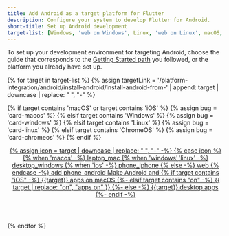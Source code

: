 ```yaml
---
title: Add Android as a target platform for Flutter
description: Configure your system to develop Flutter for Android.
short-title: Set up Android development
target-list: [Windows, 'web on Windows', Linux, 'web on Linux', macOS, 'web on macOS', iOS, 'web on ChromeOS']
---
```


To set up your development environment for targeting Android,
choose the guide that corresponds to the [Getting Started path][] you followed,
or the platform you already have set up.

<div class="card-grid">
{% for target in target-list %}
{% assign targetLink = '/platform-integration/android/install-android/install-android-from-' | append: target | downcase | replace: " ", "-" %}

  {% if target contains 'macOS' or target contains 'iOS' %}
    {% assign bug = 'card-macos' %}
  {% elsif target contains 'Windows' %}
    {% assign bug = 'card-windows' %}
  {% elsif target contains 'Linux' %}
    {% assign bug = 'card-linux' %}
  {% elsif target contains 'ChromeOS' %}
    {% assign bug = 'card-chromeos' %}
  {% endif %}

  <a class="card card-app-type {{bug}}" id="install-{{target | downcase}}" href="{{targetLink}}">
    <div class="card-body">
      <header class="card-title card-center">
        <span>
          {% assign icon = target | downcase | replace: " ", "-" -%}
          {% case icon %}
          {% when 'macos' -%}
            <span class="material-symbols">laptop_mac</span>
          {% when 'windows','linux' -%}
            <span class="material-symbols">desktop_windows</span>
          {% when 'ios' -%}
            <span class="material-symbols">phone_iphone</span>
          {% else -%}
            <span class="material-symbols">web</span>
          {% endcase -%}
          <span class="material-symbols">add</span>
          <span class="material-symbols">phone_android</span>
        </span>
        <span class="card-muted">
        Make Android and
        {% if target contains "iOS" -%}
        {{target}} apps on macOS
        {%- elsif target contains "on" -%}
        {{ target | replace: "on", "apps on" }}
        {%- else -%}
        {{target}} desktop apps
        {%- endif -%}
        </span>
      </header>
    </div>
  </a>
{% endfor %}
</div>

[Getting Started path]: /get-started/install
